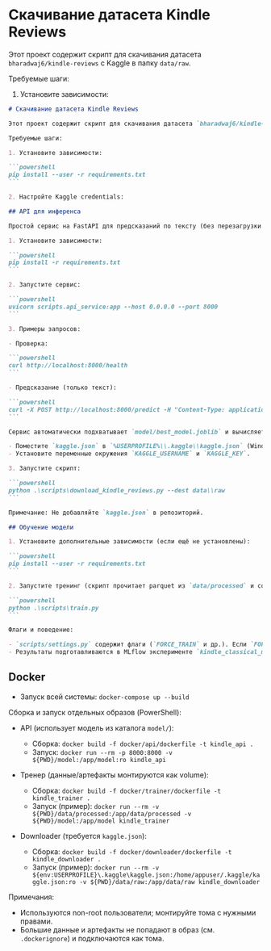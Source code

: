 # Скачивание датасета Kindle Reviews

Этот проект содержит скрипт для скачивания датасета `bharadwaj6/kindle-reviews` с Kaggle в папку `data/raw`.

Требуемые шаги:

1. Установите зависимости:

````markdown
# Скачивание датасета Kindle Reviews

Этот проект содержит скрипт для скачивания датасета `bharadwaj6/kindle-reviews` с Kaggle в папку `data/raw`.

Требуемые шаги:

1. Установите зависимости:

```powershell
pip install --user -r requirements.txt
```

2. Настройте Kaggle credentials:

## API для инференса

Простой сервис на FastAPI для предсказаний по тексту (без перезагрузки на лету):

1. Установите зависимости:

```powershell
pip install -r requirements.txt
```

2. Запустите сервис:

```powershell
uvicorn scripts.api_service:app --host 0.0.0.0 --port 8000
```

3. Примеры запросов:

- Проверка:

```powershell
curl http://localhost:8000/health
```

- Предсказание (только текст):

```powershell
curl -X POST http://localhost:8000/predict -H "Content-Type: application/json" -d '{"texts": ["Loved this Kindle!", "Terrible experience"]}'
```

Сервис автоматически подхватывает `model/best_model.joblib` и вычисляет простые числовые признаки из текста (длина, число слов, частота слова "kindle"). Для обновления модели перезапустите сервис.

- Поместите `kaggle.json` в `%USERPROFILE%\\.kaggle\\kaggle.json` (Windows), или
- Установите переменные окружения `KAGGLE_USERNAME` и `KAGGLE_KEY`.

3. Запустите скрипт:

```powershell
python .\scripts\download_kindle_reviews.py --dest data\\raw
```

Примечание: Не добавляйте `kaggle.json` в репозиторий.

## Обучение модели

1. Установите дополнительные зависимости (если ещё не установлены):

```powershell
pip install --user -r requirements.txt
```

2. Запустите тренинг (скрипт прочитает parquet из `data/processed` и сохранит лучшую модель в `model/`):

```powershell
python .\scripts\train.py
```

Флаги и поведение:

- `scripts/settings.py` содержит флаги (`FORCE_TRAIN` и др.). Если `FORCE_TRAIN=False` и в папке `model/` уже есть `best_model.joblib`, тренинг пропустится.
- Результаты подготавливаются в MLflow эксперименте `kindle_classical_models`.
````

## Docker

- Запуск всей системы: `docker-compose up --build`

Сборка и запуск отдельных образов (PowerShell):

- API (использует модель из каталога `model/`):

  - Сборка: `docker build -f docker/api/dockerfile -t kindle_api .`
  - Запуск: `docker run --rm -p 8000:8000 -v ${PWD}/model:/app/model:ro kindle_api`

- Тренер (данные/артефакты монтируются как volume):

  - Сборка: `docker build -f docker/trainer/dockerfile -t kindle_trainer .`
  - Запуск (пример): `docker run --rm -v ${PWD}/data/processed:/app/data/processed -v ${PWD}/model:/app/model kindle_trainer`

- Downloader (требуется `kaggle.json`):
  - Сборка: `docker build -f docker/downloader/dockerfile -t kindle_downloader .`
  - Запуск (пример): `docker run --rm -v ${env:USERPROFILE}\.kaggle\kaggle.json:/home/appuser/.kaggle/kaggle.json:ro -v ${PWD}/data/raw:/app/data/raw kindle_downloader`

Примечания:

- Используются non-root пользователи; монтируйте тома с нужными правами.
- Большие данные и артефакты не попадают в образ (см. `.dockerignore`) и подключаются как тома.
